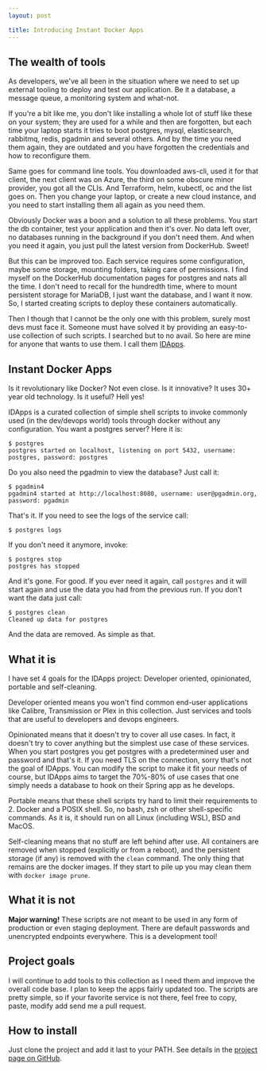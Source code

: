 ```yaml
---
layout: post

title: Introducing Instant Docker Apps
---
```

## The wealth of tools

As developers, we've all been in the situation where we need to set up external tooling to deploy and test our application.
Be it a database, a message queue, a monitoring system and what-not.

If you're a bit like me, you don't like installing a whole lot of stuff like these on your system; they are used for a
while and then are forgotten, but each time your laptop starts it tries to boot postgres, mysql, elasticsearch, rabbitmq,
redis, pgadmin and several others. And by the time you need them again, they are outdated and you have forgotten the
credentials and how to reconfigure them.

Same goes for command line tools. You downloaded aws-cli, used it for that client, the next client was on Azure, the
third on some obscure minor provider, you got all the CLIs. And Terraform, helm, kubectl, oc and the list goes on. Then
you change your laptop, or create a new cloud instance, and you need to start installing them all again as you need them.

Obviously Docker was a boon and a solution to all these problems. You start the db container, test your application and
then it's over. No data left over, no databases running in the background if you don't need them. And when you need it
again, you just pull the latest version from DockerHub. Sweet!

But this can be improved too. Each service requires some configuration, maybe some storage, mounting folders, taking
care of permissions. I find myself on the DockerHub documentation pages for postgres and nats all the time. I don't need
to recall for the hundredth time, where to mount persistent storage for MariaDB, I just want the database, and I want it
now. So, I started creating scripts to deploy these containers automatically.

Then I though that I cannot be the only one with this problem, surely most devs must face it. Someone must have solved it
by providing an easy-to-use collection of such scripts. I searched but to no avail. So here are mine for anyone that wants
to use them. I call them [IDApps](https://github.com/BabisK/idapps).

## Instant Docker Apps

Is it revolutionary like Docker? Not even close. Is it innovative? It uses 30+ year old technology. Is it useful? Hell
yes!

IDApps is a curated collection of simple shell scripts to invoke commonly used (in the dev/devops world) tools through
docker without any configuration. You want a postgres server? Here it is:

```
$ postgres
postgres started on localhost, listening on port 5432, username: postgres, password: postgres
```

Do you also need the pgadmin to view the database? Just call it:

```
$ pgadmin4
pgadmin4 started at http://localhost:8080, username: user@pgadmin.org, password: pgadmin
```

That's it. If you need to see the logs of the service call:

```
$ postgres logs
```

If you don't need it anymore, invoke:

```
$ postgres stop
postgres has stopped
```

And it's gone. For good. If you ever need it again, call `postgres` and it will start again and use the data you had from
the previous run. If you don't want the data just call:

```
$ postgres clean
Cleaned up data for postgres
```

And the data are removed. As simple as that.

## What it is

I have set 4 goals for the IDApps project: Developer oriented, opinionated, portable and self-cleaning.

Developer oriented means you won't find common end-user applications like Calibre, Transmission or Plex in this collection.
Just services and tools that are useful to developers and devops engineers.

Opinionated means that it doesn't try to cover all use cases. In fact, it doesn't try to cover anything but the simplest
use case of these services. When you start postgres you get postgres with a predetermined user and password and that's
it. If you need TLS on the connection, sorry that's not the goal of IDApps. You can modify the script to make it fit
your needs of course, but IDApps aims to target the 70%-80% of use cases that one simply needs a database to hook on
their Spring app as he develops.

Portable means that these shell scripts try hard to limit their requirements to 2. Docker and a POSIX shell. So, no bash,
zsh or other shell-specific commands. As it is, it should run on all Linux (including WSL), BSD and MacOS.

Self-cleaning means that no stuff are left behind after use. All containers are removed when stopped (explicitly or from
a reboot), and the persistent storage (if any) is removed with the `clean` command. The only thing that remains are the
docker images. If they start to pile up you may clean them with `docker image prune`.

## What it is not

**Major warning!** These scripts are not meant to be used in any form of production or even staging deployment. There
are default passwords and unencrypted endpoints everywhere. This is a development tool!

## Project goals

I will continue to add tools to this collection as I need them and improve the overall code base. I plan to keep the apps
fairly updated too. The scripts are pretty simple, so if your favorite service is not there, feel free to copy, paste,
modify add send me a pull request.

## How to install

Just clone the project and add it last to your PATH. See details in the [project page on GitHub](https://github.com/BabisK/idapps). 